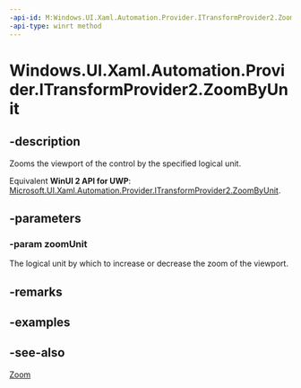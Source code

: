 ```yaml
---
-api-id: M:Windows.UI.Xaml.Automation.Provider.ITransformProvider2.ZoomByUnit(Windows.UI.Xaml.Automation.ZoomUnit)
-api-type: winrt method
---
```


<!-- Method syntax
public void ZoomByUnit(Windows.UI.Xaml.Automation.ZoomUnit zoomUnit)
-->

# Windows.UI.Xaml.Automation.Provider.ITransformProvider2.ZoomByUnit

## -description
Zooms the viewport of the control by the specified logical unit.

Equivalent **WinUI 2 API for UWP**: [Microsoft.UI.Xaml.Automation.Provider.ITransformProvider2.ZoomByUnit](/windows/winui/api/microsoft.ui.xaml.automation.provider.itransformprovider2.zoombyunit).

## -parameters
### -param zoomUnit
The logical unit by which to increase or decrease the zoom of the viewport.

## -remarks

## -examples

## -see-also
[Zoom](itransformprovider2_zoom_1427900009.md)
